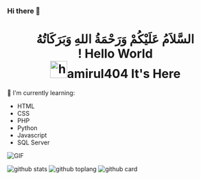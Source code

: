 ### Hi there 👋

<h1 align="center">السَّلاَمُ عَلَيْكُمْ وَرَحْمَةُ اللهِ وَبَرَكَاتُهُ<br>! Hello World <br><img src="https://user-images.githubusercontent.com/1303154/88677602-1635ba80-d120-11ea-84d8-d263ba5fc3c0.gif" width="40px" alt="hi">amirul404 It's Here </h1>

:page_with_curl: I'm currently learning:
- HTML
- CSS
- PHP
- Python
- Javascript
- SQL Server

<img align="center" fit="fill" alt="GIF" src="https://media.giphy.com/media/rYKOIPLS2qbsDYBTFd/giphy.gif" />


![github stats](https://github-readme-stats.vercel.app/api?username=amirul404&show_icons=true&theme=radical)
![github toplang](https://github-readme-stats.vercel.app/api/top-langs/?username=amirul404&layout=compact&theme=nightowl)
![github card](https://github-readme-stats.vercel.app/api/pin/?username=amirul404&repo=wa-bot&theme=dark)
